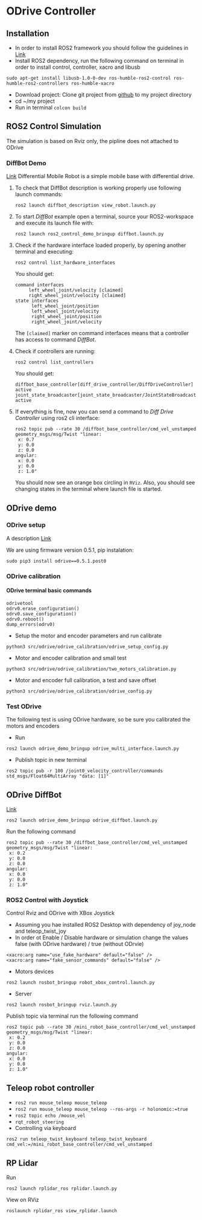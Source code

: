 # ODrive Controller
## Installation
- In order to install ROS2 framework you should follow the guidelines in [Link](https://docs.ros.org/en/humble/Installation.html)
- Install ROS2 dependency, run the following command on terminal in order to install control, controller, xacro and libusb
```
sudo apt-get install libusb-1.0-0-dev ros-humble-ros2-control ros-humble-ros2-controllers ros-humble-xacro
```
- Download project: Clone git project from [github](https://github.com/nadavis/ODrive_Controller.git) to my project directory
- cd ~/my project
- Run in terminal ```colcon build```
## ROS2 Control Simulation
The simulation is based on Rviz only, the pipline does not attached to ODrive
### DiffBot Demo
[Link](https://github.com/ros-controls/ros2_control_demos)
Differential Mobile Robot is a simple mobile base with differential drive.
1. To check that DiffBot description is working properly use following launch commands:
   ```
   ros2 launch diffbot_description view_robot.launch.py
   ```
2. To start *DiffBot* example open a terminal, source your ROS2-workspace and execute its launch file with:
   ```
   ros2 launch ros2_control_demo_bringup diffbot.launch.py
   ```
3. Check if the hardware interface loaded properly, by opening another terminal and executing:
   ```
   ros2 control list_hardware_interfaces
   ```
   You should get:
   ```
   command interfaces
        left_wheel_joint/velocity [claimed]
        right_wheel_joint/velocity [claimed]
   state interfaces
         left_wheel_joint/position
         left_wheel_joint/velocity
         right_wheel_joint/position
         right_wheel_joint/velocity
   ```
   The `[claimed]` marker on command interfaces means that a controller has access to command *DiffBot*.

4. Check if controllers are running:
   ```
   ros2 control list_controllers
   ```
   You should get:
   ```
   diffbot_base_controller[diff_drive_controller/DiffDriveController] active
   joint_state_broadcaster[joint_state_broadcaster/JointStateBroadcaster] active
   ```
5. If everything is fine, now you can send a command to *Diff Drive Controller* using ros2 cli interface:
   ```
   ros2 topic pub --rate 30 /diffbot_base_controller/cmd_vel_unstamped geometry_msgs/msg/Twist "linear:
    x: 0.7
    y: 0.0
    z: 0.0
   angular:
    x: 0.0
    y: 0.0
    z: 1.0"
    ```
   You should now see an orange box circling in `RViz`.
   Also, you should see changing states in the terminal where launch file is started.

## ODrive demo 
### ODrive setup
A description [Link](https://github.com/Factor-Robotics/odrive_ros2_control/wiki/Getting_Started)

We are using firmware version 0.5.1, pip instalation:
```
sudo pip3 install odrive==0.5.1.post0
```
### ODrive calibration
#### ODrive terminal basic commands
```
odrivetool
odrv0.erase_configuration()
odrv0.save_configuration()
odrv0.reboot()
dump_errors(odrv0)
```
- Setup the motor and encoder parameters and run calibrate
```
python3 src/odrive/odrive_calibration/odrive_setup_config.py
```
- Motor and encoder calibration and small test
```
python3 src/odrive/odrive_calibration/two_motors_calibration.py
```
- Motor and encoder full calibration, a test and save offset
```
python3 src/odrive/odrive_calibration/odrive_config.py
```
### Test ODrive
The following test is using ODrive hardware, so be sure you calibrated the motors and encoders
- Run
```
ros2 launch odrive_demo_bringup odrive_multi_interface.launch.py
```
- Publish topic in new terminal 
```
ros2 topic pub -r 100 /joint0_velocity_controller/commands std_msgs/Float64MultiArray "data: [1]"
```
## ODrive DiffBot 
[Link](https://github.com/Factor-Robotics/odrive_ros2_control/wiki/DiffBot_HIL_Demo)
```
ros2 launch odrive_demo_bringup odrive_diffbot.launch.py
```
Run the following command
```
ros2 topic pub --rate 30 /diffbot_base_controller/cmd_vel_unstamped geometry_msgs/msg/Twist "linear:
 x: 0.2
 y: 0.0
 z: 0.0
angular:
 x: 0.0
 y: 0.0
 z: 1.0"
 ```

### ROS2 Control with Joystick
Control Rviz and ODrive with XBox Joystick
- Assuming you hae installed ROS2 Desktop with dependency of joy_node and teleop_twist_joy
- In order ot Enable / Disable hardware or simulation change the values false (with ODrive hardware) / true (without ODrvie) 
```
<xacro:arg name="use_fake_hardware" default="false" />
<xacro:arg name="fake_sensor_commands" default="false" />
```
- Motors devices 
```
ros2 launch rosbot_bringup robot_xbox_control.launch.py
```
- Server 
```
ros2 launch rosbot_bringup rviz.launch.py
```
Publish topic via terminal run the following command
```
ros2 topic pub --rate 30 /mini_robot_base_controller/cmd_vel_unstamped geometry_msgs/msg/Twist "linear:
 x: 0.2
 y: 0.0
 z: 0.0
angular:
 x: 0.0
 y: 0.0
 z: 1.0"
 ```

## Teleop robot controller
- `ros2 run mouse_teleop mouse_teleop`
- `ros2 run mouse_teleop mouse_teleop --ros-args -r holonomic:=true`
- `ros2 topic echo /mouse_vel`
- `rqt_robot_steering`
- Controlling via keyboard
```
ros2 run teleop_twist_keyboard teleop_twist_keyboard cmd_vel:=/mini_robot_base_controller/cmd_vel_unstamped
```

## RP Lidar
Run 
```
ros2 launch rplidar_ros rplidar.launch.py
```
View on RViz 
```
roslaunch rplidar_ros view_rplidar.launch
```